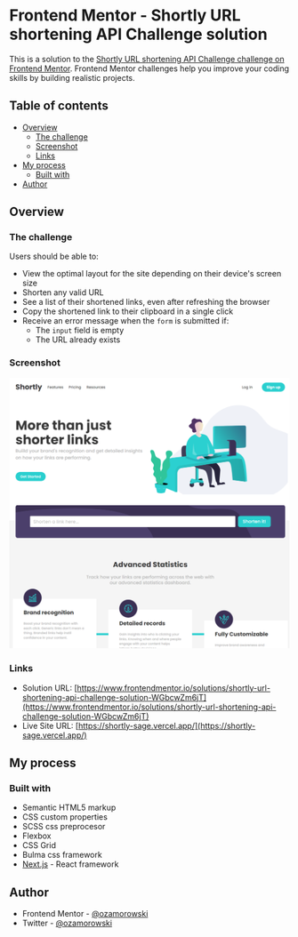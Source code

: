 # Frontend Mentor - Shortly URL shortening API Challenge solution

This is a solution to the [Shortly URL shortening API Challenge challenge on Frontend Mentor](https://www.frontendmentor.io/challenges/url-shortening-api-landing-page-2ce3ob-G). Frontend Mentor challenges help you improve your coding skills by building realistic projects.

## Table of contents

- [Overview](#overview)
  - [The challenge](#the-challenge)
  - [Screenshot](#screenshot)
  - [Links](#links)
- [My process](#my-process)
  - [Built with](#built-with)
- [Author](#author)

## Overview

### The challenge

Users should be able to:

- View the optimal layout for the site depending on their device's screen size
- Shorten any valid URL
- See a list of their shortened links, even after refreshing the browser
- Copy the shortened link to their clipboard in a single click
- Receive an error message when the `form` is submitted if:
  - The `input` field is empty
  - The URL already exists

### Screenshot

![](./screenshot.png)

### Links

- Solution URL: [https://www.frontendmentor.io/solutions/shortly-url-shortening-api-challenge-solution-WGbcwZm6jT](https://www.frontendmentor.io/solutions/shortly-url-shortening-api-challenge-solution-WGbcwZm6jT)
- Live Site URL: [https://shortly-sage.vercel.app/](https://shortly-sage.vercel.app/)

## My process

### Built with

- Semantic HTML5 markup
- CSS custom properties
- SCSS css preprocesor
- Flexbox
- CSS Grid
- Bulma css framework
- [Next.js](https://nextjs.org/) - React framework

## Author

- Frontend Mentor - [@ozamorowski](https://www.frontendmentor.io/profile/ozamorowski)
- Twitter - [@ozamorowski](https://www.twitter.com/ozamorowski)
